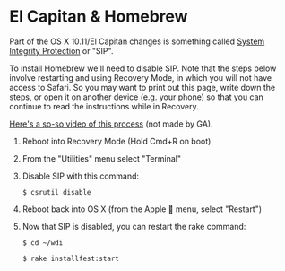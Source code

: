 # El Capitan & Homebrew

Part of the OS X 10.11/El Capitan changes is something called [System Integrity Protection](https://en.wikipedia.org/wiki/System_Integrity_Protection) or "SIP".

To install Homebrew we'll need to disable SIP. Note that the steps below involve restarting and using Recovery Mode, in which you will not have access to Safari. So you may want to print out this page, write down the steps, or open it on another device (e.g. your phone) so that you can continue to read the instructions while in Recovery.

[Here's a so-so video of this process](https://www.youtube.com/watch?v=7Dgg5XAYMXI) (not made by GA).

1. Reboot into Recovery Mode (Hold Cmd+R on boot) 
2. From the "Utilities" menu select "Terminal"
3. Disable SIP with this command:
    ```
    $ csrutil disable
    ```

4. Reboot back into OS X (from the Apple &#63743; menu, select "Restart")
5. Now that SIP is disabled, you can restart the rake command:
    ```
    $ cd ~/wdi
    
    $ rake installfest:start
    ```
